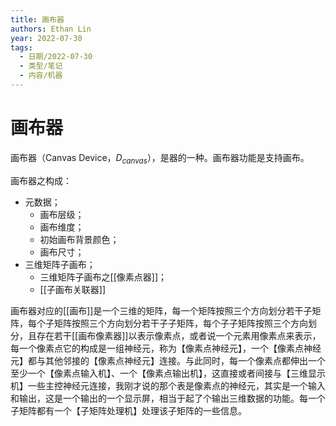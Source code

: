 ```yaml
---
title: 画布器
authors: Ethan Lin
year: 2022-07-30 
tags:
  - 日期/2022-07-30 
  - 类型/笔记 
  - 内容/机器 
---
```



# 画布器






画布器（Canvas Device，$D_{canvas}$），是器的一种。画布器功能是支持画布。


画布器之构成：
- 元数据；
	- 画布层级；
	- 画布维度；
	- 初始画布背景颜色；
	- 画布尺寸；
- 三维矩阵子画布；
	- 三维矩阵子画布之[[像素点器]]；
	- [[子画布关联器]]

画布器对应的[[画布]]是一个三维的矩阵，每一个矩阵按照三个方向划分若干子矩阵，每个子矩阵按照三个方向划分若干子子矩阵，每个子子矩阵按照三个方向划分，且存在若干[[画布像素器]]以表示像素点，或者说一个元素用像素点来表示，每一个像素点它的构成是一组神经元，称为【像素点神经元】，一个【像素点神经元】都与其他邻接的【像素点神经元】连接。与此同时，每一个像素点都伸出一个至少一个【像素点输入机】、一个【像素点输出机】，这直接或者间接与【三维显示机】一些主控神经元连接，我刚才说的那个表是像素点的神经元，其实是一个输入和输出，这是一个输出的一个显示屏，相当于起了个输出三维数据的功能。每一个子矩阵都有一个【子矩阵处理机】处理该子矩阵的一些信息。